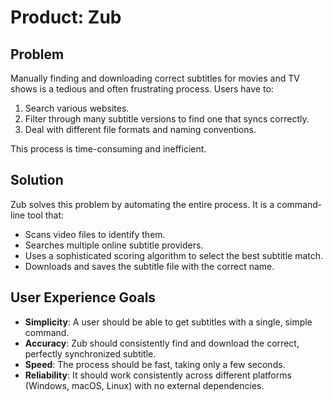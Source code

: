 # Product: Zub

## Problem

Manually finding and downloading correct subtitles for movies and TV shows is a tedious and often frustrating process. Users have to:

1.  Search various websites.
2.  Filter through many subtitle versions to find one that syncs correctly.
3.  Deal with different file formats and naming conventions.

This process is time-consuming and inefficient.

## Solution

Zub solves this problem by automating the entire process. It is a command-line tool that:

*   Scans video files to identify them.
*   Searches multiple online subtitle providers.
*   Uses a sophisticated scoring algorithm to select the best subtitle match.
*   Downloads and saves the subtitle file with the correct name.

## User Experience Goals

*   **Simplicity**: A user should be able to get subtitles with a single, simple command.
*   **Accuracy**: Zub should consistently find and download the correct, perfectly synchronized subtitle.
*   **Speed**: The process should be fast, taking only a few seconds.
*   **Reliability**: It should work consistently across different platforms (Windows, macOS, Linux) with no external dependencies.
